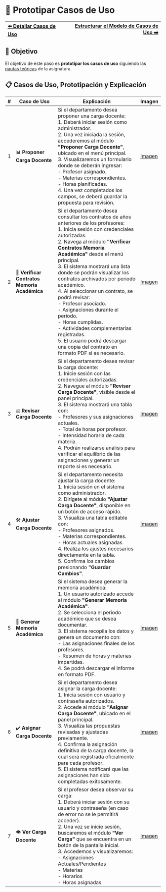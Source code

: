 # 📝 Prototipar Casos de Uso

| [⬅️ Detallar Casos de Uso](DetallarCasosDeUso.md) | [Estructurar el Modelo de Casos de Uso ➡️](EstructurarCasosDeUso.md) |
|:--|--:|

## 🎯 **Objetivo**
El objetivo de este paso es **prototipar los casos de uso** siguiendo las [pautas teóricas](https://github.com/mmasias/IdSw1/blob/main/temario/contenidos/CdU.ICdU.md) de la asignatura.

## 📋 **Casos de Uso, Prototipación y Explicación**  

| **#** | **Caso de Uso**                              | **Explicación** | **Imagen**                                                                                                                                                                                                |  
|-------|----------------------------------------------|---------------|------------------------------------------------------------------------------------------------------------------------------------------------------------------------------------------------------------|  
| 1     | 📊 **Proponer Carga Docente**                | Si el departamento desea proponer una carga docente: <br> 1. Deberá iniciar sesión como administrador. <br> 2. Una vez iniciada la sesión, accederemos al módulo **"Proponer Carga Docente"**, ubicado en el menú principal. <br> 3. Visualizaremos un formulario donde se deberán ingresar: <br> - Profesor asignado. <br> - Materias correspondientes. <br> - Horas planificadas. <br> 4. Una vez completados los campos, se deberá guardar la propuesta para revisión.|[Imagen](/images/BocetosPrototipos/)|
| 2     | 📜 **Verificar Contratos Memoria Académica** | Si el departamento desea consultar los contratos de años anteriores de los profesores: <br> 1. Inicia sesión con credenciales autorizadas. <br> 2. Navega al módulo **"Verificar Contratos Memoria Académica"** desde el menú principal. <br> 3. El sistema mostrará una lista  donde se podrán visualizar los contratos archivados por periodo académico. <br> 4. Al seleccionar un contrato, se podrá revisar: <br> - Profesor asociado. <br> - Asignaciones durante el periodo. <br> - Horas cumplidas. <br> - Actividades complementarias registradas. <br> 5. El usuario podrá descargar una copia del contrato en formato PDF si es necesario.   |  [Imagen](/images/BocetosPrototipos/)|
| 3     | ⚖️ **Revisar Carga Docente**                 | Si el departamento desea revisar la carga docente: <br> 1. Inicie sesión con las credenciales autorizadas. <br> 2. Navegue al módulo **"Revisar Carga Docente"**, visible desde el panel principal. <br> 3. El sistema mostrará una tabla con: <br> - Profesores y sus asignaciones actuales. <br> - Total de horas por profesor. <br> - Intensidad horaria de cada materia. <br> 4. Podrán realizarse análisis para verificar el equilibrio de las asignaciones y generar un reporte si es necesario. | [Imagen](/images/BocetosPrototipos/)| 
| 4     | 🛠️ **Ajustar Carga Docente**                 |Si el departamento necesita ajustar la carga docente: <br> 1. Inicia sesión en el sistema como administrador. <br> 2. Dirígete al módulo **"Ajustar Carga Docente"**, disponible en un botón de acceso rápido. <br> 3. Visualiza una tabla editable con: <br> - Profesores asignados. <br> - Materias correspondientes. <br> - Horas actuales asignadas. <br> 4. Realiza los ajustes necesarios directamente en la tabla. <br> 5. Confirma los cambios presionando **"Guardar Cambios"**.| [Imagen](/images/BocetosPrototipos/)|  
| 5     | 📑 **Generar Memoria Académica**             |Si el sistema desea generar la memoria académica: <br> 1. Un usuario autorizado accede al módulo **"Generar Memoria Académica"**. <br> 2. Se selecciona el periodo académico que se desea documentar. <br> 3. El sistema recopila los datos y genera un documento con: <br> - Las asignaciones finales de los profesores. <br> - Resumen de horas y materias impartidas. <br> 4. Se podrá descargar el informe en formato PDF.| [Imagen](/images/BocetosPrototipos/)| 
| 6     | ✔️ **Asignar Carga Docente**                 | Si el departamento desea asignar la carga docente: <br> 1. Inicia sesión con usuario y contraseña autorizados. <br> 2. Accede al módulo **"Asignar Carga Docente"**, ubicado en el panel principal. <br> 3. Visualiza las propuestas revisadas y ajustadas previamente. <br> 4. Confirma la asignación definitiva de la carga docente, la cual será registrada oficialmente para cada profesor. <br> 5. El sistema notificará que las asignaciones han sido completadas exitosamente. |[Imagen](/images/BocetosPrototipos/) |
| 7     | 👁️ **Ver Carga Docente**                     |Si el profesor desea observar su carga: <br> 1. Deberá iniciar sesión con su usuario y contraseña (en caso de error no se le permitirá acceder). <br> 2. Una vez se inicie sesión, buscaremos el módulo **"Ver Carga"** que se encuentra en un botón de la pantalla inicial. <br> 3. Accedemos y visualizaremos: <br> - Asignaciones Actuales/Pendientes <br> - Materias <br> - Horarios <br> - Horas asignadas | [Imagen](/images/BocetosPrototipos/BocetoCarga.png) ||
